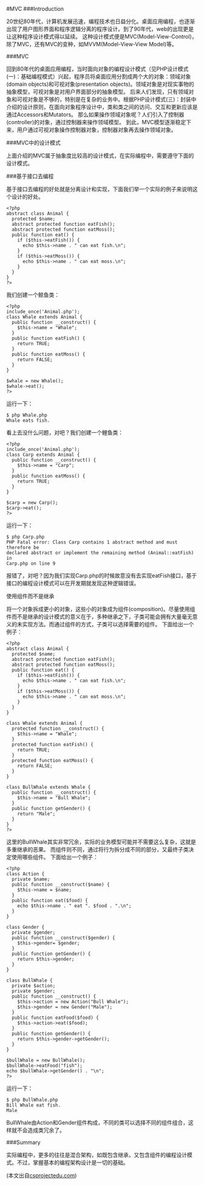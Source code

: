 #MVC
###Introduction

20世纪80年代，计算机发展迅速，编程技术也日益分化。桌面应用编程，也逐渐出现了用户图形界面和程序逻辑分离的程序设计。到了90年代，web的出现更是让这种程序设计模式得以延续。
这种设计模式便是MVC(Model-View-Control)，除了MVC，还有MVC的变种，如MVVM(Model-View-View Model)等。

###MVC

回到80年代的桌面应用编程，当时面向对象的编程设计模式（见PHP设计模式(一)：基础编程模式）兴起，程序员将桌面应用分割成两个大的对象：领域对象(domain objects)和可视对象(presentation objects)。领域对象是对现实事物的抽象模型，可视对象是对用户界面部分的抽象模型。
后来人们发现，只有领域对象和可视对象是不够的，特别是在复杂的业务中。根据PHP设计模式(三)：封装中介绍的设计原则，在面向对象程序设计中，类和类之间的访问、交互和更新应该是通过Accessors和Mutators。
那么如果操作领域对象呢？人们引入了控制器(controller)的对象，通过控制器来操作领域模型。
到此，MVC模型逐渐稳定下来，用户通过可视对象操作控制器对象，控制器对象再去操作领域对象。

###MVC中的设计模式

上面介绍的MVC属于抽象度比较高的设计模式，在实际编程中，需要遵守下面的设计模式。

###基于接口去编程

基于接口去编程的好处就是分离设计和实现，下面我们举一个实际的例子来说明这个设计的好处。
```
<?php
abstract class Animal {
  protected $name;
  abstract protected function eatFish();
  abstract protected function eatMoss();
  public function eat() {
    if ($this->eatFish()) {
      echo $this->name . " can eat fish.\n";
    }
    if ($this->eatMoss()) {
      echo $this->name . " can eat moss.\n";
    }
  }
}
?>
```
我们创建一个鲸鱼类：

```
<?php
include_once('Animal.php');
class Whale extends Animal {
  public function __construct() {
    $this->name = "Whale";
  }
  public function eatFish() {
    return TRUE;
  }
  public function eatMoss() {
    return FALSE;
  }
}

$whale = new Whale();
$whale->eat();
?>
```

运行一下：

```
$ php Whale.php
Whale eats fish.
```
看上去没什么问题，对吧？我们创建一个鲤鱼类：

```
<?php
include_once('Animal.php');
class Carp extends Animal {
  public function __construct() {
    $this->name = "Carp";
  }
  public function eatMoss() {
    return TRUE;
  }
}

$carp = new Carp();
$carp->eat();
?>
```
运行一下：

```
$ php Carp.php
PHP Fatal error: Class Carp contains 1 abstract method and must therefore be
declared abstract or implement the remaining method (Animal::eatFish) in
Carp.php on line 9
```
报错了，对吧？因为我们实现Carp.php的时候故意没有去实现eatFish接口，基于接口的编程设计模式可以在开发期就发现这种逻辑错误。

使用组件而不是继承

将一个对象拆成更小的对象，这些小的对象成为组件(composition)。尽量使用组件而不是继承的设计模式的意义在于，多种继承之下，子类可能会拥有大量毫无意义的未实现方法。而通过组件的方式，子类可以选择需要的组件。
下面给出一个例子：
```
<?php
abstract class Animal {
  protected $name;
  abstract protected function eatFish();
  abstract protected function eatMoss();
  public function eat() {
    if ($this->eatFish()) {
      echo $this->name . " can eat fish.\n";
    }
    if ($this->eatMoss()) {
      echo $this->name . " can eat moss.\n";
    }
  }
}

class Whale extends Animal {
  protected function __construct() {
    $this->name = "Whale";
  }
  protected function eatFish() {
    return TRUE;
  }
  protected function eatMoss() {
    return FALSE;
  }
}

class BullWhale extends Whale {
  public function __construct() {
    $this->name = "Bull Whale";
  }
  public function getGender() {
    return "Male";
  }
}
?>
```
这里的BullWhale其实非常冗余，实际的业务模型可能并不需要这么复杂，这就是多重继承的恶果。
而组件则不同，通过将行为拆分成不同的部分，又最终子类决定使用哪些组件。
下面给出一个例子：

```
<?php
class Action {
  private $name;
  public function __construct($name) {
    $this->name = $name;
  }
  public function eat($food) {
    echo $this->name . " eat ". $food . ".\n";
  }
}

class Gender {
  private $gender;
  public function __construct($gender) {
    $this->gender= $gender;
  }
  public function getGender() {
    return $this->gender;
  }
}

class BullWhale {
  private $action;
  private $gender;
  public function __construct() {
    $this->action = new Action("Bull Whale");
    $this->gender = new Gender("Male");
  }
  public function eatFood($food) {
    $this->action->eat($food);
  }
  public function getGender() {
    return $this->gender->getGender();
  }
}

$bullWhale = new BullWhale();
$bullWhale->eatFood("fish");
echo $bullWhale->getGender() . "\n";
?>
```
运行一下：
```
$ php BullWhale.php
Bill Whale eat fish.
Male
```
BullWhale由Action和Gender组件构成，不同的类可以选择不同的组件组合，这样就不会造成类冗余了。

###Summary

实际编程中，更多的往往是混合架构，如既包含继承，又包含组件的编程设计模式。不过，掌握基本的编程架构设计是一切的基础。

(本文出自[csprojectedu.com](http://csprojectedu.com/2016/03/07/PHPDesignPatterns-6/))

